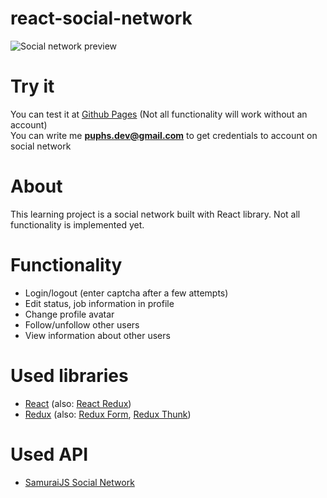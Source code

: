 # react-social-network
![Social network preview](https://i.ibb.co/bQmsk3G/react-social-network.jpg)

# Try it
You can test it at [Github Pages](https://puphs.github.io/react-social-network/#/) (Not all functionality will work without an account)<br/>
You can write me **puphs.dev@gmail.com** to get credentials to account on social network

# About
This learning project is a social network built with React library. Not all functionality is implemented yet.

# Functionality
* Login/logout (enter captcha after a few attempts)
* Edit status, job information in profile
* Change profile avatar
* Follow/unfollow other users
* View information about other users

# Used libraries
* [React](https://reactjs.org) (also: [React Redux](https://react-redux.js.org))
* [Redux](https://redux.js.org) (also: [Redux Form](https://redux-form.com/8.3.0), [Redux Thunk](https://github.com/reduxjs/redux-thunk))

# Used API
* [SamuraiJS Social Network](https://docs.google.com/document/d/1ZSXmTzkgq_Kj1VbWuq8fTv_DPD95GFDvPZgqFeIYGoM)

